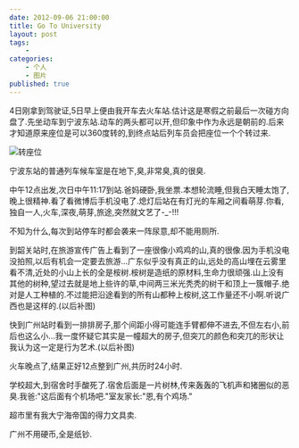 ```yaml
---
date: 2012-09-06 21:00:00
title: Go To University
layout: post
tags:
    - 
categories:
    - 个人
    - 图片
published: true
---
```


4日刚拿到驾驶证,5日早上便由我开车去火车站.估计这是寒假之前最后一次碰方向盘了.先坐动车到宁波东站.动车的两头都可以开,但印象中作为永远是朝前的.后来才知道原来座位是可以360度转的,到终点站后列车员会把座位一个个转过来.

![转座位](http://ssb90a.bay.livefilestore.com/y1p51m1M2ANxRnype27ywDcmgkt5PqvGJiHlWhEf8OdzHYXlqBl__CAPC6rQppJow9b4ns3eP1IcFpGDNJhR3iBrYZGKGpeoYPk/P20905-170705.jpg)

宁波东站的普通列车候车室是在地下,臭,非常臭,真的很臭.

中午12点出发,次日中午11:17到站.爸妈硬卧,我坐票.本想轮流睡,但我白天睡太饱了,晚上很精神.看了看微博后手机没电了.熄灯后站在有灯光的车厢之间看萌芽.你看,独自一人,火车,深夜,萌芽,旅途,突然就文艺了-_-!!!

不知为什么,每次到站停车时都会袭来一阵尿意,却不能用厕所.

到韶关站时,在旅游宣传广告上看到了一座很像小鸡鸡的山,真的很像.因为手机没电没拍照,以后有机会一定要去旅游...广东似乎没有真正的山,远处的高山埋在云雾里看不清,近处的小山上长的全是桉树.桉树是造纸的原材料,生命力很顽强.山上没有其他的树种,望过去就是地上些许的草,中间两三米光秃秃的树干和顶上一簇帽子.绝对是人工种植的.不过能把沿途看到的所有山都种上桉树,这工作量还不小啊.听说广西也是这样的.(以后补图)

快到广州站时看到一排排房子,那个间距小得可能连手臂都伸不进去,不但左右小,前后也这么小...我一度怀疑它其实是一幢超大的房子,但突兀的颜色和突兀的形状让我认为这一定是行为艺术.(以后补图)

火车晚点了,结果正好12点整到广州,共历时24小时.

学校超大,到宿舍时手酸死了.宿舍后面是一片树林,传来轰轰的飞机声和猪圈似的恶臭.我爸:"这后面有个机场吧."室友家长:"恩,有个鸡场."

超市里有我大宁海帝国的得力文具卖.

广州不用硬币,全是纸钞.